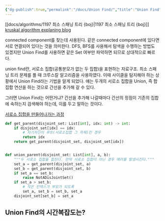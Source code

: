```yaml
---
{"dg-publish":true,"permalink":"/docs/Union Find/","title":"Union Find"}
---
```


[[docs/algorithms/1197 최소 스패닝 트리 {boj}\|1197 최소 스패닝 트리 {boj}]]  
[kruskal algorithm explaning blog](https://chanhuiseok.github.io/posts/algo-33/)

connected component를 찾는데 사용된다. 같은 connected component에 있다면 서로 연결되어 있다는 것을 의미한다. DFS, BFS를 사용해서 탐색을 수행하는 방법도 있겠지만 Union Find를 사용하면 같은 Set 여부만 파악하면 되므로 상대적으로 빠르다.

union find란, 서로소 집합(공통분모가 없는 두 집합)을 표현하는 자료구조. 최소 스패닝 트리 문제를 풀 때 크루스칼 알고리즘을 사용하였다. 이때 사이클을 탐지해야 하는 상황에서 Union Find라는 기법을 알게 되었다. 얘는 두개의 서로소 집합을 Union, 즉 합집합 연산을 하는 것으로 간선을 추가해 갈 수 있다. 

그러면 Union Find는 어떤거냐? 간선을 추가해 나갈때마다 간선의 정점이 기존의 집합에 속하는지 검색해야 하는데, 이를 두고 말하는 것이다.

[서로소 집합을 만들어나가는 과정](https://m.blog.naver.com/ndb796/221230967614)

```python
def get_parent(disjoint_set: List[int], idx: int) -> int:
    if disjoint_set[idx] == idx:
        # 자기자신이 루트(서로소집합 그 자체)인 경우
        return idx
    return get_parent(disjoint_set, disjoint_set[idx])


def union_parent(disjoint_set: List[int], a, b):
    """두 서로소 집합을 합친다. 만약 서로소 집합이 아닌 경우 에러를 발생시킨다."""
    set_a = get_parent(disjoint_set, a)
    set_b = get_parent(disjoint_set, b)
    if set_a == set_b:
        raise NotADisJointSet()
    if set_a > set_b:
        # 작은 인덱스가 부모가 되도록
        set_a, set_b = set_b, set_a
    disjoint_set[set_b] = set_a
```

## Union Find의 시간복잡도는?
